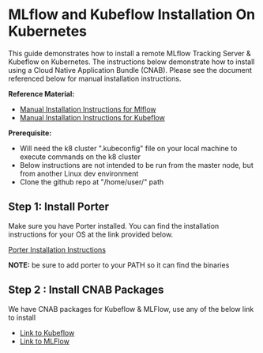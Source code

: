# MLflow and Kubeflow Installation On Kubernetes

This guide demonstrates how to install a remote MLflow Tracking Server & Kubeflow on Kubernetes. The instructions below demonstrate how to install using a Cloud Native Application Bundle (CNAB). Please see the document referenced below for manual installation instructions.

**Reference Material:**
- [Manual Installation Instructions for Mlflow](./docs/manual_installation.md)
- [Manual Installation Instructions for Kubeflow](/Research/kubeflow-on-azure-stack-lab/Readme.md)

**Prerequisite:**
- Will need the k8 cluster ".kubeconfig" file on your local machine to execute commands on the k8 cluster 
- Below instructions are not intended to be run from the master node, but from another Linux dev environment
- Clone the github repo at "/home/user/" path

## Step 1: Install Porter
Make sure you have Porter installed. You can find the installation instructions for your OS at the link provided below.

[Porter Installation Instructions](https://porter.sh/install/)

**NOTE:** be sure to add porter to your PATH so it can find the binaries

## Step 2 : Install CNAB Packages
We have CNAB packages for Kubeflow & MLFlow, use any of the below link to install 

 - [Link to Kubeflow](https://github.com/Azure-Samples/azure-intelligent-edge-patterns/tree/master/Research/mlflow-on-azure-stack/porter/kubeflow/Readme.md)
 - [Link to MLFlow](https://github.com/Azure-Samples/azure-intelligent-edge-patterns/tree/master/Research/mlflow-on-azure-stack/porter/mlflow/Readme.md)
